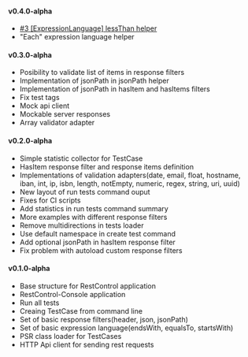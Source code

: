 #### v0.4.0-alpha
*  [\#3 [ExpressionLanguage] lessThan helper](https://github.com/rest-control/rest-control/issues/3)
* "Each" expression language helper
#### v0.3.0-alpha
*  Posibility to validate list of items in response filters
*  Implementation of jsonPath in jsonPath helper
*  Implementation of jsonPath in hasItem and hasItems filters
*  Fix test tags
*  Mock api client
*  Mockable server responses
*  Array validator adapter

#### v0.2.0-alpha
 *  Simple statistic collector for TestCase
 *  HasItem response filter and response items definition
 *  Implementations of validation adapters(date, email, float, hostname, iban, int, ip, isbn, length, notEmpty, numeric, regex, string, uri, uuid)
 *  New layout of run tests command ouput
 *  Fixes for CI scripts
 *  Add statistics in run tests command summary
 *  More examples with different response filters
 *  Remove multidirections in tests loader
 *  Use default namespace in create test command
 *  Add optional jsonPath in hasItem response filter
 *  Fix problem with autoload custom response filters

#### v0.1.0-alpha
 *  Base structure for RestControl application
 *  RestControl-Console application
   *  Run all tests
   *  Creaing TestCase from command line
 *  Set of basic response filters(header, json, jsonPath)
 *  Set of basic expression language(endsWith, equalsTo, startsWith)
 *  PSR class loader for TestCases
 *  HTTP Api client for sending rest requests